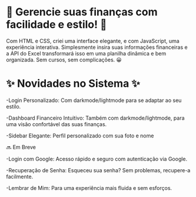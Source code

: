 <h1> 🚀 Gerencie suas finanças com facilidade e estilo! 🚀 </h1>

<p>Com HTML e CSS, criei uma interface elegante, e com JavaScript, uma experiência interativa. Simplesmente insira suas informações financeiras e a API do Excel transformará isso em uma planilha dinâmica e bem organizada. Sem cursos, sem complicações. 😀 </p>

<h1> ✨ Novidades no Sistema ✨ </h1>

<p>-Login Personalizado: Com darkmode/lightmode para se adaptar ao seu estilo.</p>
<p>-Dashboard Financeiro Intuitivo: Também com darkmode/lightmode, para uma visão confortável das suas finanças.</p>
<p>-Sidebar Elegante: Perfil personalizado com sua foto e nome</p>


<p>🔜 Em Breve </p>

<p>-Login com Google: Acesso rápido e seguro com autenticação via Google.</p>
<p>-Recuperação de Senha: Esqueceu sua senha? Sem problemas, recupere-a facilmente.</p>
<p>-Lembrar de Mim: Para uma experiência mais fluida e sem esforços.</p>
